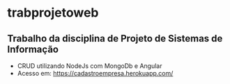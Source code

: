 # trabprojetoweb
## Trabalho da disciplina de Projeto de Sistemas de Informação  
* CRUD utilizando NodeJs com MongoDb e Angular
* Acesso em: https://cadastroempresa.herokuapp.com/